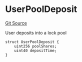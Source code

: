 # UserPoolDeposit
[Git Source](https://github.com/solidant/unlimited-contracts/blob/06933827b140eb30ab8723aa85a9cdce2333525a/src/liquidity-pools/LiquidityPool.sol)

User deposits into a lock pool


```solidity
struct UserPoolDeposit {
    uint256 poolShares;
    uint40 depositTime;
}
```

